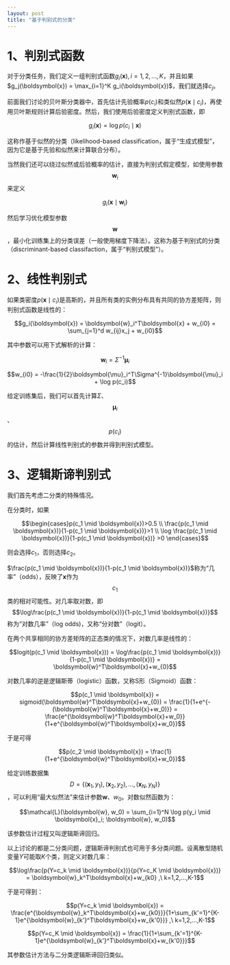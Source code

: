 ```yaml
---
layout: post
title: "基于判别式的分类" 
---
```



# 1、判别式函数

对于分类任务，我们定义一组判别式函数$g_i(\boldsymbol{x}), i=1,2,...,K$，并且如果$g_j(\boldsymbol{x}) = \max_{i=1}^K g_i(\boldsymbol{x})$，我们就选择$c_j$。

前面我们讨论的贝叶斯分类器中，首先估计先验概率$p(c_i)$和类似然$p(\boldsymbol{x}\mid c_i)$，再使用贝叶斯规则计算后验密度。然后，我们使用后验密度定义判别式函数，即

$$g_i(\boldsymbol{x}) = \log p(c_i\mid \boldsymbol{x})$$

这称作基于似然的分类（likelihood-based classification，属于“生成式模型”，因为它是基于先验和似然来计算联合分布）。

当然我们还可以绕过似然或后验概率的估计，直接为判别式假定模型，如使用参数$$\boldsymbol{w}_i$$来定义

$$g_i(\boldsymbol{x}\mid \boldsymbol{w}_i)$$

然后学习优化模型参数$$\boldsymbol{w}$$，最小化训练集上的分类误差（一般使用梯度下降法）。这称为基于判别式的分类（discriminant-based classifaction，属于“判别式模型”）。


# 2、线性判别式

如果类密度$p(\boldsymbol{x}\mid c_i)$是高斯的，并且所有类的实例分布具有共同的协方差矩阵，则判别式函数是线性的：


$$g_i(\boldsymbol{x}) = \boldsymbol{w}_i^T\boldsymbol{x} +  w_{i0} = \sum_{j=1}^d w_{ij}x_j + w_{i0}$$

其中参数可以用下式解析的计算：

$$\boldsymbol{w}_i = \Sigma^{-1}\boldsymbol{\mu}_i$$

$$w_{i0} = -\frac{1}{2}\boldsymbol{\mu}_i^T\Sigma^{-1}\boldsymbol{\mu}_i + \log p(c_i)$$

给定训练集后，我们可以首先计算$\Sigma$、$$\boldsymbol{\mu}_i$$、$$p(c_i)$$的估计，然后计算线性判别式的参数并得到判别式模型。


# 3、逻辑斯谛判别式

我们首先考虑二分类的特殊情况。

在分类时，如果

$$\begin{cases}p(c_1 \mid \boldsymbol{x})>0.5 \\ \frac{p(c_1 \mid \boldsymbol{x})}{1-p(c_1 \mid \boldsymbol{x})}>1 \\ \log \frac{p(c_1 \mid \boldsymbol{x})}{1-p(c_1 \mid \boldsymbol{x})} >0   \end{cases}$$

则会选择$c_1$，否则选择$c_2$。

$\frac{p(c_1 \mid \boldsymbol{x})}{1-p(c_1 \mid \boldsymbol{x})}$称为“几率”（odds），反映了$\boldsymbol{x}$作为$$c_1$$类的相对可能性。对几率取对数，即$$\log\frac{p(c_1 \mid \boldsymbol{x})}{1-p(c_1 \mid \boldsymbol{x})}$$称为“对数几率”（log odds)，又称“分对数”（logit）。

在两个共享相同的协方差矩阵的正态类的情况下，对数几率是线性的：

$$logit(p(c_1 \mid \boldsymbol{x})) = \log\frac{p(c_1 \mid \boldsymbol{x})}{1-p(c_1 \mid \boldsymbol{x})} = \boldsymbol{w}^T\boldsymbol{x}+w_{0}$$

对数几率的逆是逻辑斯蒂（logistic）函数，又称S形（Sigmoid）函数：

$$p(c_1 \mid \boldsymbol{x}) = sigmoid(\boldsymbol{w}^T\boldsymbol{x}+w_{0}) = \frac{1}{1+e^{-(\boldsymbol{w}^T\boldsymbol{x}+w_0)}} = \frac{e^{\boldsymbol{w}^T\boldsymbol{x}+w_0}}{1+e^{\boldsymbol{w}^T\boldsymbol{x}+w_0}}$$

于是可得

$$p(c_2 \mid \boldsymbol{x}) = \frac{1}{1+e^{\boldsymbol{w}^T\boldsymbol{x}+w_0}}$$

给定训练数据集$$D = \{(\boldsymbol{x}_1,y_1), (\boldsymbol{x}_2,y_2), ..., (\boldsymbol{x}_N,y_N)\}$$，可以利用“最大似然法”来估计参数$\boldsymbol{w}$、$w_0$。对数似然函数为：

$$\mathcal{L}(\boldsymbol{w}, w_0) = \sum_{i=1}^N \log p(y_i \mid \boldsymbol{x}_i; \boldsymbol{w}, w_0)$$

该参数估计过程又叫逻辑斯谛回归。

以上讨论的都是二分类问题，逻辑斯谛判别式也可用于多分类问题。设离散型随机变量$Y$可能取$K$个类，则定义对数几率：

$$\log\frac{p(Y=c_k \mid \boldsymbol{x})}{p(Y=c_K \mid \boldsymbol{x})} = \boldsymbol{w}_k^T\boldsymbol{x}+w_{k0} ,\ k=1,2,...,K-1$$

于是可得到：

$$p(Y=c_k \mid \boldsymbol{x}) = \frac{e^{\boldsymbol{w}_k^T\boldsymbol{x}+w_{k0}}}{1+\sum_{k'=1}^{K-1}e^{\boldsymbol{w}_{k'}^T\boldsymbol{x}+w_{k'0}}} ,\ k=1,2,...,K-1$$

$$p(Y=c_K \mid \boldsymbol{x}) = \frac{1}{1+\sum_{k'=1}^{K-1}e^{\boldsymbol{w}_{k'}^T\boldsymbol{x}+w_{k'0}}}$$

其参数估计方法与二分类逻辑斯谛回归类似。




